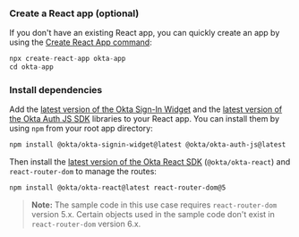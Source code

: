 ### Create a React app (optional)

If you don't have an existing React app, you can quickly create an app by using the [Create React App command](https://create-react-app.dev/docs/getting-started/):

```js
npx create-react-app okta-app
cd okta-app
```

### Install dependencies

Add the [latest version of the Okta Sign-In Widget](https://github.com/okta/okta-signin-widget/releases) and the [latest version of the Okta Auth JS SDK](https://github.com/okta/okta-auth-js/releases) libraries to your React app. You can install them by using `npm` from your root app directory:

```bash
npm install @okta/okta-signin-widget@latest @okta/okta-auth-js@latest
```

Then install the [latest version of the Okta React SDK](https://github.com/okta/okta-react/releases) (`@okta/okta-react`) and `react-router-dom` to manage the routes:

```bash
npm install @okta/okta-react@latest react-router-dom@5
```

> **Note:** The sample code in this use case requires `react-router-dom` version 5.x. Certain objects used in the sample code don't exist in `react-router-dom` version 6.x.
